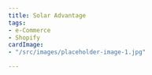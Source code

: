 ```yaml
---
title: Solar Advantage
tags:
- e-Commerce
- Shopify
cardImage:
- "/src/images/placeholder-image-1.jpg"

---
```

